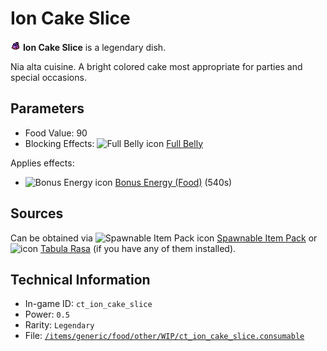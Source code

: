 # Ion Cake Slice

<img src="https://raw.githubusercontent.com/Ceterai/Enternia/main/items/generic/food/other/WIP/ct_ion_cake_slice.png" alt="Ion Cake Slice icon" loading="lazy" width="auto" height="16px"/> **Ion Cake Slice** is a legendary dish.

Nia alta cuisine. A bright colored cake most appropriate for parties and special occasions.

## Parameters

- Food Value: 90
- Blocking Effects:  <img src="https://starbounder.org/mediawiki/images/6/60/Status_Well_Fed.png" alt="Full Belly icon" loading="lazy" width="16px" height="16px"/> [Full Belly](https://starbounder.org/Full_Belly)

Applies effects:

- <img src="https://starbounder.org/mediawiki/images/thumb/5/57/Status_Energy_Boost.png/48px-Status_Energy_Boost.png" alt="Bonus Energy icon" loading="lazy" width="16px" height="16px"/> [Bonus Energy (Food)](https://starbounder.org/Status_Effects#Stat_Boosts) (540s)

## Sources

Can be obtained via <img src="https://raw.githubusercontent.com/Silverfeelin/Starbound-SpawnableItemPack/master/interface/sip/iconSmall.png" alt="Spawnable Item Pack icon" width="18" height="14"/> [Spawnable Item Pack](https://steamcommunity.com/sharedfiles/filedetails/?id=733665104) or <img src="https://steamuserimages-a.akamaihd.net/ugc/263843960696222713/3EC9A7C005541F7D577EBCB8C5736B4EFC9973D6/" alt="icon" width="8" height="12"/> [Tabula Rasa](https://community.playstarbound.com/resources/the-tabula-rasa.3222/) (if you have any of them installed).

## Technical Information

- In-game ID: `ct_ion_cake_slice`
- Power: `0.5`
- Rarity: `Legendary`
- File: [`/items/generic/food/other/WIP/ct_ion_cake_slice.consumable`](https://github.com/Ceterai/Enternia/blob/main/items/generic/food/other/WIP/ct_ion_cake_slice.consumable)

